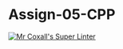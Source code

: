 # Assign-05-CPP
[![Mr Coxall's Super Linter](https://github.com/ICS3U-Programming-MarcusW/Assign-05-CPP/workflows/Mr%20Coxall's%20Super%20Linter/badge.svg)](https://github.com/ICS3U-Programming-MarcusW/Assign-05-CPP/actions/)
